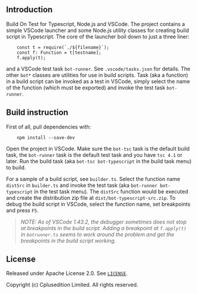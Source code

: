 ## Introduction ##
Build On Test for Typescript, Node.js and VSCode. The project contains a simple VSCode launcher and some Node.js utility classes for creating build script in Typescript. The core of the launcher boil down to just a three liner:
```
    const t = require(`./${filename}`);
    const f: Function = t[testname];
    f.apply(t);
```
and a VSCode test task `bot-runner`.  See `.vscode/tasks.json` for details. The other `bot*` classes are utilities for use in build scripts. Task (aka a function) in a build script can be invoked as a test in VSCode, simply select the name of the function (which must be exported) and invoke the test task `bot-runner`.

## Build instruction ##
First of all, pull dependencies with:
```
    npm install --save-dev
```
Open the project in VSCode. Make sure the `bot-tsc` task is the default build task, the `bot-runner` task is the default test task and you have `tsc 4.1` or later. Run the build task (aka `bot-tsc bot-typescript` in the build task menu) to build.

For a sample of a build script, see `builder.ts`.  Select the function name `distSrc` in `builder.ts` and invoke the test task (aka `bot-runner bot-typescript` in the test task menu). The `distSrc` function would be executed and create the distribution zip file at `dist/bot-typescript-src.zip`. To debug the build script in VSCode, select the function name, set breakpoints and press `F5`.

>*NOTE: As of VSCode 1.43.2, the debugger sometimes does not stop at breakpoints in the build script. Adding a breakpoint at `f.apply(t)` in `botrunner.ts` seems to work around the problem and get the breakpoints in the build script working.*

## License ##
Released under Apache License 2.0. See [`LICENSE`](LICENSE).

  Copyright (c) Cplusedition Limited. All rights reserved.